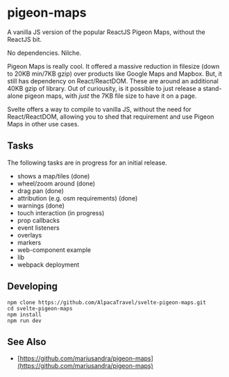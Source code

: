 # pigeon-maps

A vanilla JS version of the popular ReactJS Pigeon Maps, without the ReactJS bit.

No dependencies. Nilche.

Pigeon Maps is really cool. It offered a massive reduction in filesize (down to 20KB min/7KB gzip) over products like Google Maps and Mapbox. But, it still has dependency on React/ReactDOM. These are around an additional 40KB gzip of library. Out of curiousity, is it possible to just release a stand-alone pigeon maps, with _just_ the 7KB file size to have it on a page.

Svelte offers a way to compile to vanilla JS, without the need for React/ReactDOM, allowing you to shed that requirement and use Pigeon Maps in other use cases.

## Tasks

The following tasks are in progress for an initial release.

- shows a map/tiles (done)
- wheel/zoom around (done)
- drag pan (done)
- attribution (e.g. osm requirements) (done)
- warnings (done)
- touch interaction (in progress)
- prop callbacks
- event listeners
- overlays
- markers
- web-component example
- lib
- webpack deployment

## Developing

```
npm clone https://github.com/AlpacaTravel/svelte-pigeon-maps.git
cd svelte-pigeon-maps
npm install
npm run dev
```

## See Also

- [https://github.com/mariusandra/pigeon-maps](https://github.com/mariusandra/pigeon-maps)
